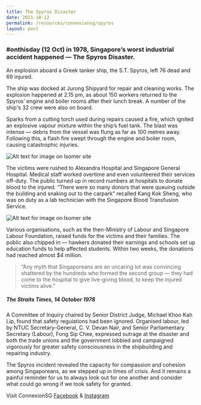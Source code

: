 ```yaml
---
title: The Spyros Disaster
date: 2021-10-12
permalink: /resources/connexionsg/spyros
layout: post
---
```

###  #onthisday (12 Oct) in 1978, Singapore’s worst industrial accident happened — The Spyros Disaster.


An explosion aboard a Greek tanker ship, the S.T. Spyros, left 76 dead and 69 injured.

The ship was docked at Jurong Shipyard for repair and cleaning works. The explosion happened at 2.15 pm, as about 150 workers returned to the Spyros’ engine and boiler rooms after their lunch break. A number of the ship's 32 crew were also on board.

Sparks from a cutting torch used during repairs caused a fire, which ignited an explosive vapour mixture within the ship’s fuel tank. The blast was intense — debris from the vessel was flung as far as 100 metres away. Following this, a flash fire swept through the engine and boiler room, causing catastrophic injuries.

![Alt text for image on Isomer site](/images/spyros1.jpg)

The victims were rushed to Alexandra Hospital and Singapore General Hospital. Medical staff worked overtime and even volunteered their services off-duty. The public turned up in record numbers at hospitals to donate blood to the injured. “There were so many donors that were queuing outside the building and snaking out to the carpark” recalled Kang Kok Sheng, who was on duty as a lab technician with the Singapore Blood Transfusion Service.

![Alt text for image on Isomer site](/images/spyros2.jpg)

Various organisations, such as the then-Ministry of Labour and Singapore Labour Foundation, raised funds for the victims and their families. The public also chipped in — hawkers donated their earnings and schools set up education funds to help affected students. Within two weeks, the donations had reached almost $4 million.

> “Any myth that Singaporeans are an uncaring lot was convincing shattered by the hundreds who formed the second group — they had come to the hospital to give live-giving blood, to keep the injured victims alive.” 
##### The Straits Times, 14 October 1978

A Committee of Inquiry chaired by Senior District Judge, Michael Khoo Kah Lip, found that safety regulations had been ignored. Organised labour, led by NTUC Secretary-General, C. V. Devan Nair, and Senior Parliamentary Secretary (Labour), Fong Sip Chee, expressed outrage at the disaster and both the trade unions and the government lobbied and campaigned vigorously for greater safety consciousness in the shipbuilding and repairing industry.

The Spyros incident revealed the capacity for compassion and cohesion among Singaporeans, as we stepped up in times of crisis. And it remains a painful reminder for us to always look out for one another and consider what could go wrong if we took safety for granted.

Visit ConnexionSG [Facebook](https://www.facebook.com/ConnexionSG) & [Instagram](https://www.instagram.com/connexionsg/)
